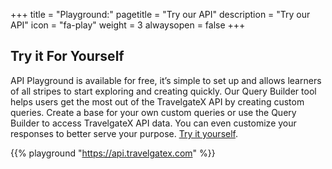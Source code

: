 +++
title = "Playground:"
pagetitle = "Try our API"
description = "Try our API"
icon = "fa-play"
weight = 3
alwaysopen = false
+++

## Try it For Yourself

API Playground is available for free, it’s simple to set up and allows learners of all stripes to start exploring and creating quickly. Our Query Builder tool helps users get the most out of the TravelgateX API by creating custom queries. Create a base for your own custom queries or use the Query Builder to access TravelgateX API data. You can even customize your responses to better serve your purpose. [Try it yourself](https://api.travelgatex.com).

{{% playground "https://api.travelgatex.com" %}}
